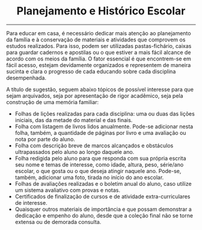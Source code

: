 <h1 align="center">Planejamento e Histórico Escolar</h1>

---

Para educar em casa, é necessário dedicar mais atenção ao planejamento da família e à conservação de materiais e atividades que comprovem os estudos realizados. Para isso, podem ser utilizadas pastas-fichário, caixas para guardar cadernos e apostilas ou o que estiver a mais fácil alcance de acordo com os meios da família. O fator essencial é que encontrem-se em fácil acesso, estejam devidamente organizados e representem de maneira sucinta e clara o progresso de cada educando sobre cada disciplina desempenhada.

A título de sugestão, seguem abaixo tópicos de possível interesse para que sejam arquivados, seja por apresentação de rigor acadêmico, seja pela construção de uma memória familiar:

- Folhas de lições realizadas para cada disciplina: uma ou duas das lições iniciais, das da metade do material e das finais.
- Folha com listagem de livros lidos anualmente. Pode-se adicionar nesta folha, também, a quantidade de páginas por livro e uma avaliação ou nota por parte do aluno.
- Folha com descrição breve de marcos alcançados e obstáculos ultrapassados pelo aluno ao longo daquele ano.
- Folha redigida pelo aluno para que responda com sua própria escrita seu nome e temas de interesse, como idade, altura, peso, série/ano escolar, o que gosta ou o que deseja atingir naquele ano. Pode-se, também, adicionar uma foto, tirada no início do ano escolar.
- Folhas de avaliações realizadas e o boletim anual do aluno, caso utilize um sistema avaliativo com provas e notas.
- Certificados de finalização de cursos e de atividade extra-curriculares de interesse.
- Quaisquer outros materiais de importância e que possam demonstrar a dedicação e empenho do aluno, desde que a coleção final não se torne extensa ou de demorada consulta.
